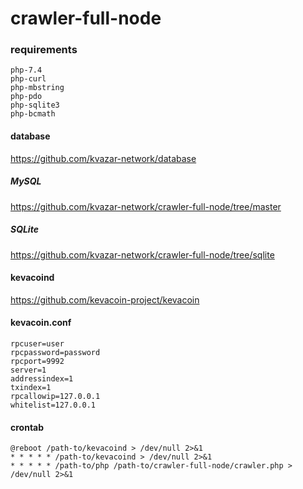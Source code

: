 # crawler-full-node

### requirements
```
php-7.4
php-curl
php-mbstring
php-pdo
php-sqlite3
php-bcmath
```

#### database

https://github.com/kvazar-network/database

##### MySQL

https://github.com/kvazar-network/crawler-full-node/tree/master

##### SQLite

https://github.com/kvazar-network/crawler-full-node/tree/sqlite

#### kevacoind

https://github.com/kevacoin-project/kevacoin

#### kevacoin.conf

```
rpcuser=user
rpcpassword=password
rpcport=9992
server=1
addressindex=1
txindex=1
rpcallowip=127.0.0.1
whitelist=127.0.0.1
```

#### crontab
```
@reboot /path-to/kevacoind > /dev/null 2>&1
* * * * * /path-to/kevacoind > /dev/null 2>&1
* * * * * /path-to/php /path-to/crawler-full-node/crawler.php > /dev/null 2>&1
```
